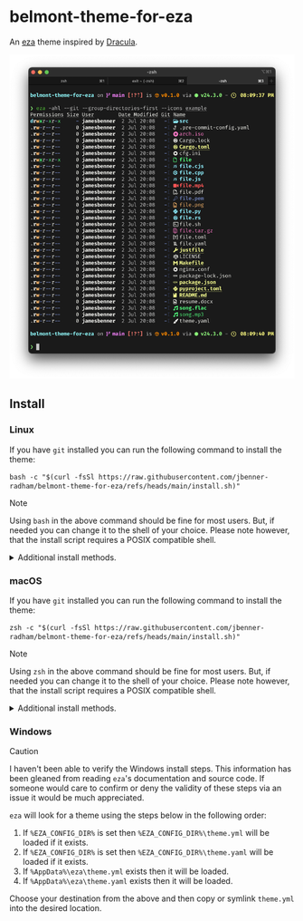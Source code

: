 belmont-theme-for-eza
=====================

An [eza](https://eza.rocks/) theme inspired by [Dracula](https://github.com/eza-community/eza-themes/).

![Example of the Belmont theme for eza.](images/example.png)

Install
-------

### Linux

If you have `git` installed you can run the following command to install the theme:

```shell
bash -c "$(curl -fsSl https://raw.githubusercontent.com/jbenner-radham/belmont-theme-for-eza/refs/heads/main/install.sh)"
```

> [!NOTE]
> Using `bash` in the above command should be fine for most users. But, if needed you can change it to the shell of your choice. Please note however, that the install script requires a POSIX compatible shell.

<details>

<summary>Additional install methods.</summary>

Alternatively, if you would like to inspect the install script before running it you can perform the following:

```shell
test -f "install.sh" && echo "An \"install.sh\" file is already present in this directory. The file being downloaded will now be named either \"install.sh.1\" or some variant thereof."
curl -lO --no-clobber https://raw.githubusercontent.com/jbenner-radham/belmont-theme-for-eza/refs/heads/install-script-test/install.sh
```

Then inspect the downloaded `install.sh` file and resume with the following (assuming your file is `install.sh` and not `install.sh.1` or some variant thereof):

```shell
chmod u+x install.sh
./install.sh
```

If you prefer to install your theme manually, `eza` will look for a theme using the steps below in the following order:

1. If `$EZA_CONFIG_DIR` is set then `$EZA_CONFIG_DIR/theme.yml` will be loaded if it exists.
2. If `$EZA_CONFIG_DIR` is set then `$EZA_CONFIG_DIR/theme.yaml` will be loaded if it exists.
3. If `$XDG_CONFIG_HOME` is set then `$XDG_CONFIG_HOME/eza/theme.yml` will be loaded if it exists.
4. If `$XDG_CONFIG_HOME` is set then `$XDG_CONFIG_HOME/eza/theme.yaml` will be loaded if it exists.
5. If `$HOME/.config/eza/theme.yml` exists then it will be loaded.
6. If `$HOME/.config/eza/theme.yaml` exists then it will be loaded.

Choose your destination from the above and then copy or symlink `theme.yml` into the desired location.
</details>

### macOS

If you have `git` installed you can run the following command to install the theme:

```shell
zsh -c "$(curl -fsSl https://raw.githubusercontent.com/jbenner-radham/belmont-theme-for-eza/refs/heads/main/install.sh)"
```

> [!NOTE]
> Using `zsh` in the above command should be fine for most users. But, if needed you can change it to the shell of your choice. Please note however, that the install script requires a POSIX compatible shell.

<details>

<summary>Additional install methods.</summary>

Alternatively, if you would like to inspect the install script before running it you can perform the following:

```shell
test -f "install.sh" && echo "An \"install.sh\" file is already present in this directory. The file being downloaded will now be named either \"install.sh.1\" or some variant thereof."
curl -lO --no-clobber https://raw.githubusercontent.com/jbenner-radham/belmont-theme-for-eza/refs/heads/install-script-test/install.sh
```

Then inspect the downloaded `install.sh` file and resume with the following (assuming your file is `install.sh` and not `install.sh.1` or some variant thereof):

```shell
chmod u+x install.sh
./install.sh
```

If you prefer to install your theme manually, `eza` will look for a theme using the steps below in the following order:

1. If `$EZA_CONFIG_DIR` is set then `$EZA_CONFIG_DIR/theme.yml` will be loaded if it exists.
2. If `$EZA_CONFIG_DIR` is set then `$EZA_CONFIG_DIR/theme.yaml` will be loaded if it exists.
3. If `$HOME/Library/Application Support/eza/theme.yml` exists then it will be loaded.
4. If `$HOME/Library/Application Support/eza/theme.yaml` exists then it will be loaded.

Choose your destination from the above and then copy or symlink `theme.yml` into the desired location.
</details>

### Windows

> [!CAUTION]
> I haven't been able to verify the Windows install steps. This information has been gleaned
> from reading `eza`'s documentation and source code. If someone would care to confirm or deny
> the validity of these steps via an issue it would be much appreciated.

`eza` will look for a theme using the steps below in the following order:

1. If `%EZA_CONFIG_DIR%` is set then `%EZA_CONFIG_DIR%\theme.yml` will be loaded if it exists.
2. If `%EZA_CONFIG_DIR%` is set then `%EZA_CONFIG_DIR%\theme.yaml` will be loaded if it exists.
3. If `%AppData%\eza\theme.yml` exists then it will be loaded.
4. If `%AppData%\eza\theme.yaml` exists then it will be loaded.

Choose your destination from the above and then copy or symlink `theme.yml` into the desired location.
